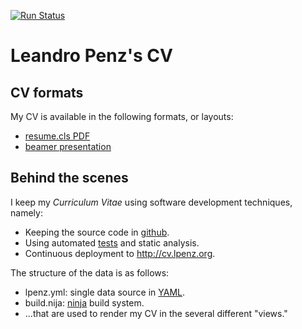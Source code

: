 [![Run Status](https://api.shippable.com/projects/577f06e63be4f4faa56c2d2e/badge?branch=master)](https://app.shippable.com/projects/577f06e63be4f4faa56c2d2e)

# Leandro Penz's CV


## CV formats

My CV is available in the following formats, or layouts:

- [resume.cls PDF](http://cv.lpenz.org/resumecls/cv.pdf)
- [beamer presentation](http://cv.lpenz.org/beamer/cv.pdf)


## Behind the scenes

I keep my *Curriculum Vitae* using software development techniques,
namely:

- Keeping the source code in [github](https://github.com/lpenz/cv).
- Using automated [tests](https://app.shippable.com/projects/577f06e63be4f4faa56c2d2e/status/)
  and static analysis.
- Continuous deployment to <http://cv.lpenz.org>.


The structure of the data is as follows:

- lpenz.yml: single data source in [YAML](http://yaml.org/).
- build.nija: [ninja](https://ninja-build.org/) build system.
- ...that are used to render my CV in the several different "views."


